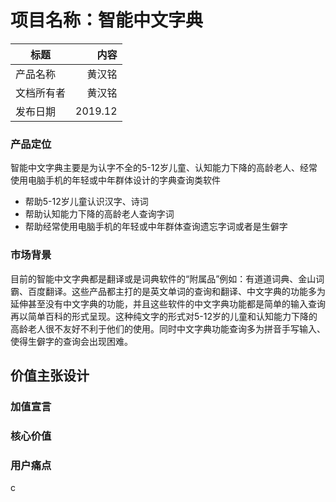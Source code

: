 # 项目名称：智能中文字典
标题|内容
---|--:
产品名称|黄汉铭
文档所有者|黄汉铭
发布日期|2019.12

### 产品定位
智能中文字典主要是为认字不全的5-12岁儿童、认知能力下降的高龄老人、经常使用电脑手机的年轻或中年群体设计的字典查询类软件
+ 帮助5-12岁儿童认识汉字、诗词
+ 帮助认知能力下降的高龄老人查询字词
+ 帮助经常使用电脑手机的年轻或中年群体查询遗忘字词或者是生僻字

### 市场背景
目前的智能中文字典都是翻译或是词典软件的“附属品”例如：有道道词典、金山词霸、百度翻译。这些产品都主打的是英文单词的查询和翻译、中文字典的功能多为延伸甚至没有中文字典的功能，并且这些软件的中文字典功能都是简单的输入查询再以简单百科的形式呈现。这种纯文字的形式对5-12岁的儿童和认知能力下降的高龄老人很不友好不利于他们的使用。同时中文字典功能查询多为拼音手写输入、使得生僻字的查询会出现困难。
## 价值主张设计
### 加值宣言

### 核心价值
### 用户痛点
c
